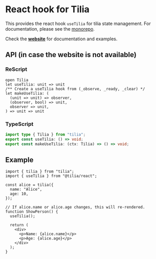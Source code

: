 # React hook for Tilia

This provides the react hook `useTilia` for tilia state management. For
documentation, please see the [monorepo](https://github.com/tiliajs/tilia/blob/main/README.md).

Check the [**website**](https://tiliajs.com) for documentation and examples.

## API (in case the website is not available)

### ReScript

```res
open Tilia
let useTilia: unit => unit
/** Create a useTilia hook from (_observe, _ready, _clear) */
let makeUseTilia: (
  (unit => unit) => observer,
  (observer, bool) => unit,
  observer => unit,
) => unit => unit
```

### TypeScript

```ts
import type { Tilia } from "tilia";
export const useTilia: () => void;
export const makeUseTilia: (ctx: Tilia) => () => void;
```

## Example

```tsx
import { tilia } from "tilia";
import { useTilia } from "@tilia/react";

const alice = tilia({
  name: "Alice",
  age: 10,
});

// If alice.name or alice.age changes, this will re-rendered.
function ShowPerson() {
  useTilia();

  return (
    <div>
      <p>Name: {alice.name}</p>
      <p>Age: {alice.age}</p>
    </div>
  );
}
```
